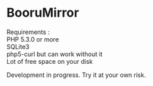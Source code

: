 BooruMirror
===========

Requirements :  
PHP 5.3.0 or more  
SQLite3  
php5-curl but can work without it  
Lot of free space on your disk
  
  
Development in progress. Try it at your own risk.  
